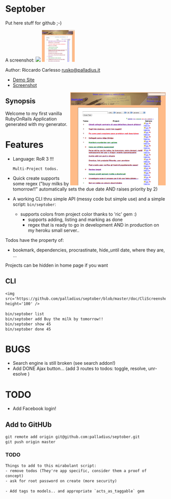 # Septober

 Put here stuff for github ;-)
 
 A screenshot:
 <img src='http://www.palladius.it/palladius.jpg' height='100' />
 <img src='https://github.com/palladius/septober/blob/master/doc/Screenshot.png' height='100' />

 Author: Riccardo Carlesso <rusko@palladius.it>
    
* [Demo Site](http://septober.heroku.com/)
* [Screenshot](https://github.com/palladius/septober/raw/master/doc/Screenshot.png)

<img src="https://github.com/palladius/septober/raw/master/doc/Screenshot.png" width="300" alt="Screenshot for Septober" align='right' />


## Synopsis 

  Welcome to my first vanilla RubyOnRails Application generated with my generator.
  
# Features 
  
  - Language: RoR 3 !!!
  
		Multi-Project todos.

  - Quick create supports some regex ("buy milks by tomorrow!!" automatically sets the due date AND raises priority by 2)

  - A working CLI thru simple API (messy code but simple use) and a simple script: `bin/septober`:
    - supports colors from project color thanks to 'ric' gem :)
		- supports adding, listing and marking as done
		- regex
    that is ready to go in development AND in production on my heroku small server..

  Todos have the property of:
  - bookmark, dependencies, procrastinate, hide_until date, where they are, ...

  Projects can be hidden in home page if you want 

## CLI

	<img src='https://github.com/palladius/septober/blob/master/doc/CliScreenshot.png' height='100' />

	bin/septober list
	bin/septober add Buy the milk by tomorrow!!
	bin/septober show 45
	bin/septober done 45

# BUGS

- Search engine is still broken (see search addon!)
- Add DONE Ajax button... (add 3 routes to todos: toggle, resolve, unr-esolve )

# TODO

- Add Facebook login!
    
## Add to GitHUb 
    
    git remote add origin git@github.com:palladius/septober.git
    git push origin master
      
### TODO 
  
    Things to add to this mirabolant script:
    - remove todos (They're app specific, consider them a proof of concept)
    - ask for root password on create (more security)
    
    - Add tags to models.. and appropriate `acts_as_taggable` gem
    
